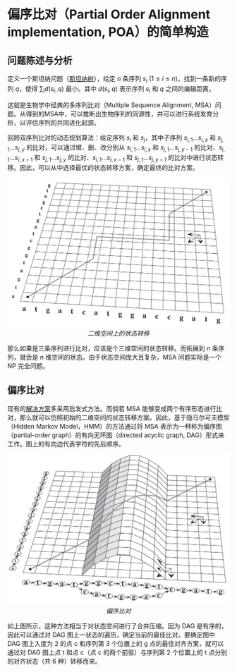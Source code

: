 # 偏序比对（Partial Order Alignment implementation, POA）的简单构造
## 问题陈述与分析
定义一个斯坦纳问题（[斯坦纳树](https://oi-wiki.org/graph/steiner-tree/)），给定 $n$ 条序列 $s_i$ $(1\leq i\leq n)$，找到一条新的序列 $q$，使得 $\sum_i d(s_i, q)$ 最小。其中 $d(s_i, q)$ 表示序列 $s_i$ 和 $q$ 之间的编辑距离。

这就是生物学中经典的多序列比对（Multiple Sequence Alignment, MSA）问题。从得到的MSA中，可以推断出生物序列的同源性，并可以进行系统发育分析，以评估序列的共同进化起源。

回顾双序列比对的动态规划算法：给定序列 $s_i$ 和 $s_j$，其中子序列 $s_{i,1}\ldots s_{i,x}$ 和 $s_{j,1}\ldots s_{j,y}$ 的比对，可以通过增、删、改分别从 $s_{i,1}\ldots s_{i,x}$ 和 $s_{j,1}\ldots s_{j,y-1}$ 的比对、$s_{i,1}\ldots s_{i,x-1}$ 和 $s_{j,1}\ldots s_{j,y}$ 的比对、$s_{i,1}\ldots s_{i,x-1}$ 和 $s_{j,1}\ldots s_{j,y-1}$ 的比对中进行状态转移。因此，可以从中选择最优的状态转移方案，确定最终的比对方案。

<div align=center>
    <img src="./pic/DP.png" style="zoom:50%">
    <br>
    <em>二维空间上的状态转移</em>
</div>

那么如果是三条序列进行比对，应该是个三维空间的状态转移。而拓展到 $n$ 条序列，就会是 $n$ 维空间的状态。由于状态空间庞大且复杂，MSA 问题实际是一个 NP 完全问题。

## 偏序比对

现有的[解决方案](https://en.wikipedia.org/wiki/Multiple_sequence_alignment)多采用启发式方法。而倘若 MSA 能够变成两个有序形态进行比对，那么就可以仿照初始的二维空间的状态转移方案。因此，基于隐马尔可夫模型（Hidden Markov Model，HMM）的方法通过将 MSA 表示为一种称为偏序图（partial-order graph）的有向无环图（directed acyclic graph, DAG）形式来工作。图上的有向边代表字符的先后顺序。

<div align=center>
    <img src="./pic/POA.png" style="zoom:50%">
    <br>
    <em>偏序比对</em>
</div>

如上图所示，这种方法相当于对状态空间进行了合并压缩。因为 DAG 是有序的，因此可以通过对 DAG 图上一状态的遍历，确定当前的最佳比对。要确定图中 DAG 图上入度为 2 的点 c 和序列第 3 个位置上的 g 点的最佳对齐方案，就可以通过对 DAG 图上点 t 和点 c（点 c 的两个前驱）与序列第 2 个位置上的 t 点分别的对齐状态（共 6 种）转移而来。